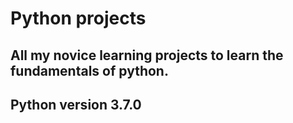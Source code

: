 # Python projects
## All my novice learning projects to learn the fundamentals of python. 
## Python version 3.7.0
